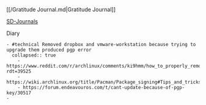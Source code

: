 [[/Gratitude Journal.md|Gratitude Journal]]

[SD-Journals](SD-Journals)

Diary

	- #technical Removed dropbox and vmware-workstation because trying to upgrade them produced pgp error
	  collapsed:: true
		- https://www.reddit.com/r/archlinux/comments/ki9hmm/how_to_properly_removeuninstall_packagesapps_with/?rdt=39525
		- https://wiki.archlinux.org/title/Pacman/Package_signing#Tips_and_tricks
		- https://forum.endeavouros.com/t/cant-update-because-of-pgp-key/30517
	-